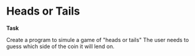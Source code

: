# Heads or Tails

**Task**

Create a program to simule a game of "heads or tails"
The user needs to guess which side of the coin it will lend on.